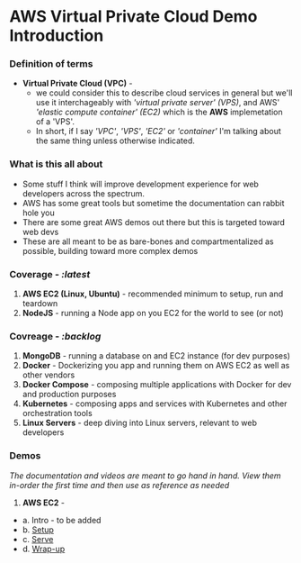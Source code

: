 # AWS Virtual Private Cloud Demo Introduction



### **Definition of terms**
- **Virtual Private Cloud (VPC)** - 
  - we could consider this to describe cloud services in general but we'll use it interchageably with *'virtual private server' (VPS)*, and AWS' *'elastic compute container' (EC2)* which is the **AWS** implemetation of a 'VPS'. 
  - In short, if I say *'VPC'*, *'VPS'*, *'EC2'* or *'container'* I'm talking about the same thing unless otherwise indicated.

### **What is this all about**
  - Some stuff I think will improve development experience for web developers across the spectrum.
  - AWS has some great tools but sometime the documentation can rabbit hole you
  - There are some great AWS demos out there but this is targeted toward web devs
  - These are all meant to be as bare-bones and compartmentalized as possible, building toward more complex demos

### **Coverage -** *:latest*
1. **AWS EC2 (Linux, Ubuntu)** - recommended minimum to setup, run and teardown
2. **NodeJS** - running a Node app on you EC2 for the world to see (or not)

### **Covreage -** *:backlog*
1. **MongoDB** - running a database on and EC2 instance (for dev purposes)
2. **Docker** - Dockerizing you app and running them on AWS EC2 as well as other vendors
3. **Docker Compose** - composing multiple applications with Docker for dev and production purposes
4. **Kubernetes** - composing apps and services with Kubernetes and other orchestration tools
5. **Linux Servers** - deep diving into Linux servers, relevant to web developers

### **Demos**
*The documentation and videos are meant to go hand in hand. View them in-order the first time and then use as reference as needed*
1. **AWS EC2** -
 - a. Intro - to be added
 - b. [Setup][ec2-setup]
 - c. [Serve][ec2-serve]
 - d. [Wrap-up][ec2-wrap-up]

[ec2-setup]: https://github.com/Shinobi881/EC2-bare-bones/blob/master/EC2_SETUP.md
[ec2-serve]: https://github.com/Shinobi881/EC2-bare-bones/blob/master/EC2_SERVE.md
[ec2-wrap-up]: https://github.com/Shinobi881/EC2-bare-bones/blob/master/EC2_WRAP_UP.md